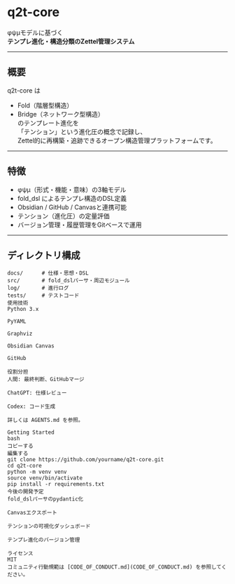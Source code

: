 # q2t-core

φψμモデルに基づく  
**テンプレ進化・構造分類のZettel管理システム**  

---

## 概要

q2t-core は  
- Fold（階層型構造）  
- Bridge（ネットワーク型構造）  
のテンプレート進化を  
「テンション」という進化圧の概念で記録し、  
Zettel的に再構築・追跡できるオープン構造管理プラットフォームです。

---

## 特徴

- φψμ（形式・機能・意味）の3軸モデル
- fold_dsl によるテンプレ構造のDSL定義
- Obsidian / GitHub / Canvasと連携可能
- テンション（進化圧）の定量評価
- バージョン管理・履歴管理をGitベースで運用

---

## ディレクトリ構成

```plaintext
docs/      # 仕様・思想・DSL
src/       # fold_dslパーサ・周辺モジュール
log/       # 進行ログ
tests/     # テストコード
使用技術
Python 3.x

PyYAML

Graphviz

Obsidian Canvas

GitHub

役割分担
人間: 最終判断、GitHubマージ

ChatGPT: 仕様レビュー

Codex: コード生成

詳しくは AGENTS.md を参照。

Getting Started
bash
コピーする
編集する
git clone https://github.com/yourname/q2t-core.git
cd q2t-core
python -m venv venv
source venv/bin/activate
pip install -r requirements.txt
今後の開発予定
fold_dslパーサのpydantic化

Canvasエクスポート

テンションの可視化ダッシュボード

テンプレ進化のバージョン管理

ライセンス
MIT
コミュニティ行動規範は [CODE_OF_CONDUCT.md](CODE_OF_CONDUCT.md) を参照してください。
